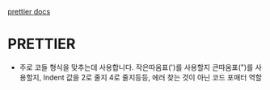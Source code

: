 [prettier docs](https://prettier.io/docs/en/)

# PRETTIER
- 주로 코들 형식을 맞추는데 사용합니다. 작은따옴표(')를 사용할지 큰따옴표(")를 사용할지, Indent 값을 2로 줄지 4로 줄지등등, 에러 찾는 것이 아닌 코드 포매터 역할
